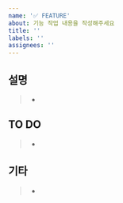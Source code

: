```yaml
---
name: '✅ FEATURE'
about: 기능 작업 내용을 작성해주세요
title: ''
labels: ''
assignees: ''
---
```


## 설명

> -

## TO DO

> -

## 기타

> -
